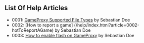 ## List Of Help Articles
* 0001: [GameProxy Supported File Types](/help/index.html?article=0001-supportedFileTypes) by Sebastian Doe
* 0002: [How to report a game] (/help/index.html?article=0002-hotToReportAGame) by Sebastian Doe
* 0003: [How to enable flash on GameProxy](/help/index.html?article=0003-howToEnableFlashOnGameProxy) by Sebastian Doe
